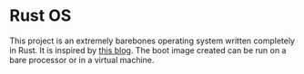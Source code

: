 # Rust OS
This project is an extremely barebones operating system written completely in Rust. It is inspired by [this blog](https://os.phil-opp.com/). The boot image created can be run on a bare processor or in a virtual machine.


